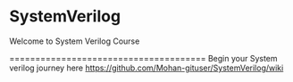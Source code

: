 # SystemVerilog
Welcome to System Verilog Course

======================================
Begin your System verilog journey here 
https://github.com/Mohan-gituser/SystemVerilog/wiki
